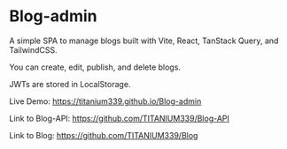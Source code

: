 # Blog-admin

A simple SPA to manage blogs built with Vite, React, TanStack Query, and TailwindCSS.

You can create, edit, publish, and delete blogs.

JWTs are stored in LocalStorage.

Live Demo: https://titanium339.github.io/Blog-admin

Link to Blog-API: https://github.com/TITANIUM339/Blog-API

Link to Blog: https://github.com/TITANIUM339/Blog
